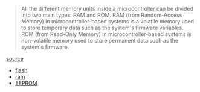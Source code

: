 > All the different memory units inside a microcontroller can be divided into
> two main types: RAM and ROM. RAM (from Random-Access Memory) in
> microcontroller-based systems is a volatile memory used to store temporary
> data such as the system's firmware variables. ROM (from Read-Only Memory) in
> microcontroller-based systems is non-volatile memory used to store permanent
> data such as the system's firmware.

[source](http://web.archive.org/web/20240414220510/https://docs.arduino.cc/learn/programming/memory-guide/)

- [flash](embedded_development/memory_types/flash.md)
- [ram](embedded_development/memory_types/ram.md)
- [EEPROM](embedded_development/memory_types/eeprom.md)
